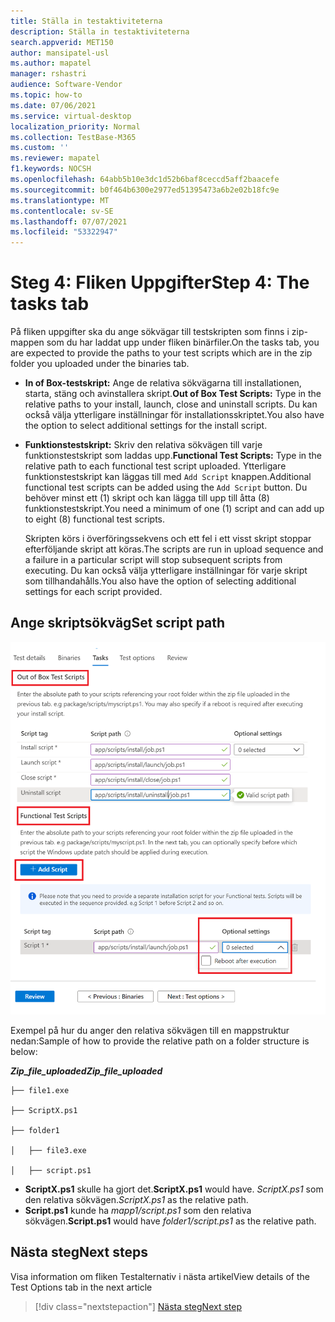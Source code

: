 ```yaml
---
title: Ställa in testaktiviteterna
description: Ställa in testaktiviteterna
search.appverid: MET150
author: mansipatel-usl
ms.author: mapatel
manager: rshastri
audience: Software-Vendor
ms.topic: how-to
ms.date: 07/06/2021
ms.service: virtual-desktop
localization_priority: Normal
ms.collection: TestBase-M365
ms.custom: ''
ms.reviewer: mapatel
f1.keywords: NOCSH
ms.openlocfilehash: 64abb5b10e3dc1d52b6baf8ceccd5aff2baacefe
ms.sourcegitcommit: b0f464b6300e2977ed51395473a6b2e02b18fc9e
ms.translationtype: MT
ms.contentlocale: sv-SE
ms.lasthandoff: 07/07/2021
ms.locfileid: "53322947"
---
```

# <a name="step-4-the-tasks-tab"></a><span data-ttu-id="f0178-103">Steg 4: Fliken Uppgifter</span><span class="sxs-lookup"><span data-stu-id="f0178-103">Step 4: The tasks tab</span></span>

<span data-ttu-id="f0178-104">På fliken uppgifter ska du ange sökvägar till testskripten som finns i zip-mappen som du har laddat upp under fliken binärfiler.</span><span class="sxs-lookup"><span data-stu-id="f0178-104">On the tasks tab, you are expected to provide the paths to your test scripts which are in the zip folder you uploaded under the binaries tab.</span></span>

  - <span data-ttu-id="f0178-105">**In of Box-testskript:** Ange de relativa sökvägarna till installationen, starta, stäng och avinstallera skript.</span><span class="sxs-lookup"><span data-stu-id="f0178-105">**Out of Box Test Scripts:** Type in the relative paths to your install, launch, close and uninstall scripts.</span></span> <span data-ttu-id="f0178-106">Du kan också välja ytterligare inställningar för installationsskriptet.</span><span class="sxs-lookup"><span data-stu-id="f0178-106">You also have the option to select additional settings for the install script.</span></span>
  - <span data-ttu-id="f0178-107">**Funktionstestskript:** Skriv den relativa sökvägen till varje funktionstestskript som laddas upp.</span><span class="sxs-lookup"><span data-stu-id="f0178-107">**Functional Test Scripts:** Type in the relative path to each functional test script uploaded.</span></span> <span data-ttu-id="f0178-108">Ytterligare funktionstestskript kan läggas till med ```Add Script``` knappen.</span><span class="sxs-lookup"><span data-stu-id="f0178-108">Additional functional test scripts can be added using the ```Add Script``` button.</span></span> <span data-ttu-id="f0178-109">Du behöver minst ett (1) skript och kan lägga till upp till åtta (8) funktionstestskript.</span><span class="sxs-lookup"><span data-stu-id="f0178-109">You need a minimum of one (1) script and can add up to eight (8) functional test scripts.</span></span> 
  
    <span data-ttu-id="f0178-110">Skripten körs i överföringssekvens och ett fel i ett visst skript stoppar efterföljande skript att köras.</span><span class="sxs-lookup"><span data-stu-id="f0178-110">The scripts are run in upload sequence and a failure in a particular script will stop subsequent scripts from executing.</span></span>
    <span data-ttu-id="f0178-111">Du kan också välja ytterligare inställningar för varje skript som tillhandahålls.</span><span class="sxs-lookup"><span data-stu-id="f0178-111">You also have the option of selecting additional settings for each script provided.</span></span>

## <a name="set-script-path"></a><span data-ttu-id="f0178-112">Ange skriptsökväg</span><span class="sxs-lookup"><span data-stu-id="f0178-112">Set script path</span></span>

![Bild av testaktivitet](Media/testtask.png)

<span data-ttu-id="f0178-114">Exempel på hur du anger den relativa sökvägen till en mappstruktur nedan:</span><span class="sxs-lookup"><span data-stu-id="f0178-114">Sample of how to provide the relative path on a folder structure is below:</span></span>

<span data-ttu-id="f0178-115">_**Zip_file_uploaded**_</span><span class="sxs-lookup"><span data-stu-id="f0178-115">_**Zip_file_uploaded**_</span></span>
~~~
├── file1.exe

├── ScriptX.ps1

├── folder1

│   ├── file3.exe

│   ├── script.ps1
~~~
  - <span data-ttu-id="f0178-116">**ScriptX.ps1** skulle ha gjort det.</span><span class="sxs-lookup"><span data-stu-id="f0178-116">**ScriptX.ps1** would have.</span></span> <span data-ttu-id="f0178-117">_ScriptX.ps1_ som den relativa sökvägen.</span><span class="sxs-lookup"><span data-stu-id="f0178-117">_ScriptX.ps1_ as the relative path.</span></span>
  - <span data-ttu-id="f0178-118">**Script.ps1** kunde ha _mapp1/script.ps1_ som den relativa sökvägen.</span><span class="sxs-lookup"><span data-stu-id="f0178-118">**Script.ps1** would have _folder1/script.ps1_ as the relative path.</span></span>


## <a name="next-steps"></a><span data-ttu-id="f0178-119">Nästa steg</span><span class="sxs-lookup"><span data-stu-id="f0178-119">Next steps</span></span>

<span data-ttu-id="f0178-120">Visa information om fliken Testalternativ i nästa artikel</span><span class="sxs-lookup"><span data-stu-id="f0178-120">View details of the Test Options tab in the next article</span></span> 
> [!div class="nextstepaction"]
> [<span data-ttu-id="f0178-121">Nästa steg</span><span class="sxs-lookup"><span data-stu-id="f0178-121">Next step</span></span>](testoptions.md)
